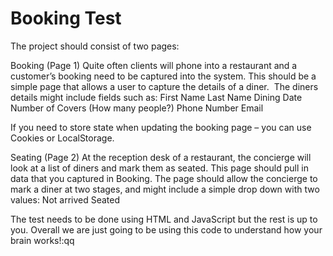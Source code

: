 Booking Test
============

The project should consist of two pages:

Booking (Page 1)
Quite often clients will phone into a restaurant and a customer’s booking need to be captured into the system.  This should be a simple page that allows a user to capture the details of a diner.  The diners details might include fields such as:
First Name
Last Name
Dining Date
Number of Covers (How many people?)
Phone Number
Email

If you need to store state when updating the booking page – you can use Cookies or LocalStorage.

Seating (Page 2)
At the reception desk of a restaurant, the concierge will look at a list of diners and mark them as seated. This page should pull in data that you captured in Booking.
The page should allow the concierge to mark a diner at two stages, and might include a simple drop down with two values:
Not arrived
Seated


The test needs to be done using HTML and JavaScript but the rest is up to you. Overall we are just going to be using this code to understand how your brain works!:qq
